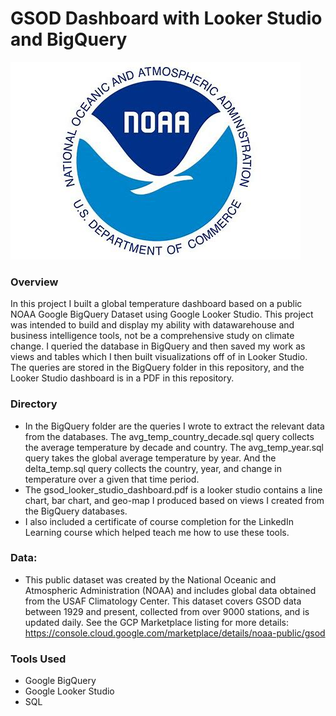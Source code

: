 # GSOD Dashboard with Looker Studio and BigQuery

![](noaa.jpg)

### Overview

In this project I built a global temperature dashboard based on a public NOAA Google BigQuery Dataset using Google Looker Studio. This project was intended to build and display my ability with datawarehouse and business intelligence tools, not be a comprehensive study on climate change. I queried the database in BigQuery and then saved my work as views and tables which I then built visualizations off of in Looker Studio. The queries are stored in the BigQuery folder in this repository, and the Looker Studio dashboard is in a PDF in this repository.

### Directory

- In the BigQuery folder are the queries I wrote to extract the relevant data from the databases. The avg_temp_country_decade.sql query collects the average temperature by decade and country. The avg_temp_year.sql query takes the global average temperature by year. And the delta_temp.sql query collects the country, year, and change in temperature over a given that time period. 
- The gsod_looker_studio_dashboard.pdf is a looker studio contains a line chart, bar chart, and geo-map I produced based on views I created from the BigQuery databases.
- I also included a certificate of course completion for the LinkedIn Learning course which helped teach me how to use these tools. 

### Data:

- This public dataset was created by the National Oceanic and Atmospheric Administration (NOAA) and includes global data obtained from the USAF Climatology Center.  This dataset covers GSOD data between 1929 and present, collected from over 9000 stations, and is updated daily. See the GCP Marketplace listing for more details: https://console.cloud.google.com/marketplace/details/noaa-public/gsod

### Tools Used

- Google BigQuery
- Google Looker Studio
- SQL